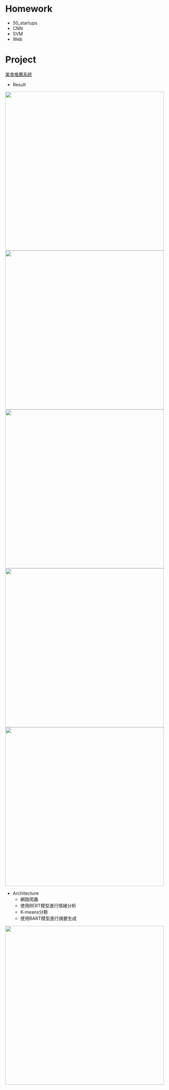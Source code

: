 # Homework
+ 50_startups
+ CNN
+ SVM
+ Web

# Project

[美食推薦系統](https://github.com/dan890407/food_recommand_ai)

+ Result
<img src="https://user-images.githubusercontent.com/43805264/213113225-f2ae0a49-2c73-40c7-aa15-1f302d87c940.png" width="500" />

<img src="https://user-images.githubusercontent.com/43805264/213113968-53e1e0b8-7486-4952-9859-f163b233f4f0.png" width="500" />

<img src="https://user-images.githubusercontent.com/43805264/213114125-02f6a589-578f-4104-8110-d9fd2fdb2555.png" width="500" />

<img src="https://user-images.githubusercontent.com/43805264/213114503-9d539b33-28ce-4bf4-a6c2-548c3a5da45a.png" width="500" />

<img src="https://user-images.githubusercontent.com/43805264/213114688-253bab23-969b-4988-b31f-08fb34ffc0b7.png" width="500" />

+ Architecture
  - 網路爬蟲
  - 使用BERT模型進行情緒分析
  - K-means分群
  - 使用BART模型進行摘要生成
<img src="https://user-images.githubusercontent.com/43805264/213115461-c6f4d7c9-707c-4903-a305-f2dfaffe3af7.png" width="500" />
